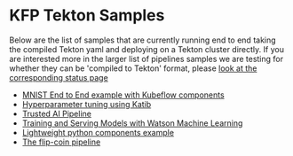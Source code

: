 # KFP Tekton Samples

Below are the list of samples that are currently running end to end taking the compiled Tekton yaml and deploying on a Tekton cluster directly. 
If you are interested more in the larger list of pipelines samples we are testing for whether they can be 'compiled to Tekton' format, please [look at the corresponding status page](/sdk//python/tests/README.md)

+ [MNIST End to End example with Kubeflow components](/samples/e2e-mnist)
+ [Hyperparameter tuning using Katib](/samples/katib)
+ [Trusted AI Pipeline](/samples/trusted-ai)
+ [Training and Serving Models with Watson Machine Learning](/samples/watson-train-serve#training-and-serving-models-with-watson-machine-learning)
+ [Lightweight python components example](/samples/lightweight-component)
+ [The flip-coin pipeline](/samples/flip-coin)
